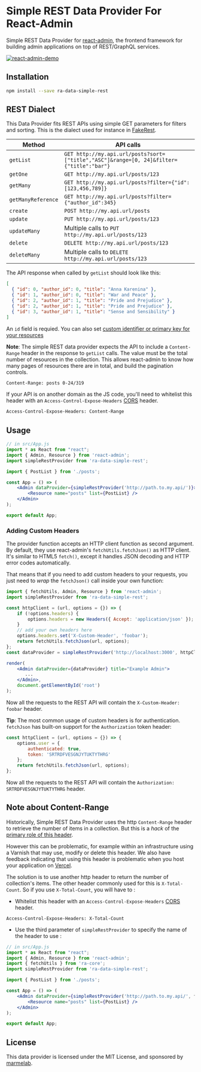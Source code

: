 # Simple REST Data Provider For React-Admin

Simple REST Data Provider for [react-admin](https://github.com/marmelab/react-admin), the frontend framework for building admin applications on top of REST/GraphQL services.

[![react-admin-demo](https://marmelab.com/react-admin/img/react-admin-demo-still.png)](https://vimeo.com/268958716)

## Installation

```sh
npm install --save ra-data-simple-rest
```

## REST Dialect

This Data Provider fits REST APIs using simple GET parameters for filters and sorting. This is the dialect used for instance in [FakeRest](https://github.com/marmelab/FakeRest).

| Method             | API calls                                                                               |
| ------------------ | --------------------------------------------------------------------------------------- |
| `getList`          | `GET http://my.api.url/posts?sort=["title","ASC"]&range=[0, 24]&filter={"title":"bar"}` |
| `getOne`           | `GET http://my.api.url/posts/123`                                                       |
| `getMany`          | `GET http://my.api.url/posts?filter={"id":[123,456,789]}`                               |
| `getManyReference` | `GET http://my.api.url/posts?filter={"author_id":345}`                                  |
| `create`           | `POST http://my.api.url/posts`                                                          |
| `update`           | `PUT http://my.api.url/posts/123`                                                       |
| `updateMany`       | Multiple calls to `PUT http://my.api.url/posts/123`                                     |
| `delete`           | `DELETE http://my.api.url/posts/123`                                                    |
| `deleteMany`       | Multiple calls to `DELETE http://my.api.url/posts/123`                                  |

The API response when called by `getList` should look like this:

```json
[
  { "id": 0, "author_id": 0, "title": "Anna Karenina" },
  { "id": 1, "author_id": 0, "title": "War and Peace" },
  { "id": 2, "author_id": 1, "title": "Pride and Prejudice" },
  { "id": 2, "author_id": 1, "title": "Pride and Prejudice" },
  { "id": 3, "author_id": 1, "title": "Sense and Sensibility" }
]
```

An `id` field is requied. You can also set [custom identifier or primary key for your resources](https://marmelab.com/react-admin/FAQ.html#can-i-have-custom-identifiersprimary-keys-for-my-resources)

**Note**: The simple REST data provider expects the API to include a `Content-Range` header in the response to `getList` calls. The value must be the total number of resources in the collection. This allows react-admin to know how many pages of resources there are in total, and build the pagination controls.

```txt
Content-Range: posts 0-24/319
```

If your API is on another domain as the JS code, you'll need to whitelist this header with an `Access-Control-Expose-Headers` [CORS](https://developer.mozilla.org/en-US/docs/Web/HTTP/Access_control_CORS) header.

```txt
Access-Control-Expose-Headers: Content-Range
```

## Usage

```jsx
// in src/App.js
import * as React from "react";
import { Admin, Resource } from 'react-admin';
import simpleRestProvider from 'ra-data-simple-rest';

import { PostList } from './posts';

const App = () => (
    <Admin dataProvider={simpleRestProvider('http://path.to.my.api/')}>
        <Resource name="posts" list={PostList} />
    </Admin>
);

export default App;
```

### Adding Custom Headers

The provider function accepts an HTTP client function as second argument. By default, they use react-admin's `fetchUtils.fetchJson()` as HTTP client. It's similar to HTML5 `fetch()`, except it handles JSON decoding and HTTP error codes automatically.

That means that if you need to add custom headers to your requests, you just need to *wrap* the `fetchJson()` call inside your own function:

```jsx
import { fetchUtils, Admin, Resource } from 'react-admin';
import simpleRestProvider from 'ra-data-simple-rest';

const httpClient = (url, options = {}) => {
    if (!options.headers) {
        options.headers = new Headers({ Accept: 'application/json' });
    }
    // add your own headers here
    options.headers.set('X-Custom-Header', 'foobar');
    return fetchUtils.fetchJson(url, options);
};
const dataProvider = simpleRestProvider('http://localhost:3000', httpClient);

render(
    <Admin dataProvider={dataProvider} title="Example Admin">
       ...
    </Admin>,
    document.getElementById('root')
);
```

Now all the requests to the REST API will contain the `X-Custom-Header: foobar` header.

**Tip**: The most common usage of custom headers is for authentication. `fetchJson` has built-on support for the `Authorization` token header:

```js
const httpClient = (url, options = {}) => {
    options.user = {
        authenticated: true,
        token: 'SRTRDFVESGNJYTUKTYTHRG'
    };
    return fetchUtils.fetchJson(url, options);
};
```

Now all the requests to the REST API will contain the `Authorization: SRTRDFVESGNJYTUKTYTHRG` header.

## Note about Content-Range

Historically, Simple REST Data Provider uses the http `Content-Range` header to retrieve the number of items in a collection. But this is a *hack* of the [primary role of this header](https://developer.mozilla.org/en-US/docs/Web/HTTP/Headers/Content-Range).

However this can be problematic, for example within an infrastructure using a Varnish that may use, modify or delete this header. We also have feedback indicating that using this header is problematic when you host your application on [Vercel](https://vercel.com/).

The solution is to use another http header to return the number of collection's items. The other header commonly used for this is `X-Total-Count`. So if you use `X-Total-Count`, you will have to :

* Whitelist this header with an `Access-Control-Expose-Headers` [CORS](https://developer.mozilla.org/en-US/docs/Web/HTTP/Access_control_CORS) header.

```
Access-Control-Expose-Headers: X-Total-Count
```

* Use the third parameter of `simpleRestProvider` to specify the name of the header to use :
  
```jsx
// in src/App.js
import * as React from "react";
import { Admin, Resource } from 'react-admin';
import { fetchUtils } from 'ra-core';
import simpleRestProvider from 'ra-data-simple-rest';

import { PostList } from './posts';

const App = () => (
    <Admin dataProvider={simpleRestProvider('http://path.to.my.api/', fetchUtils.fetchJson, 'X-Total-Count')}>
        <Resource name="posts" list={PostList} />
    </Admin>
);

export default App;
```

## License

This data provider is licensed under the MIT License, and sponsored by [marmelab](https://marmelab.com).
